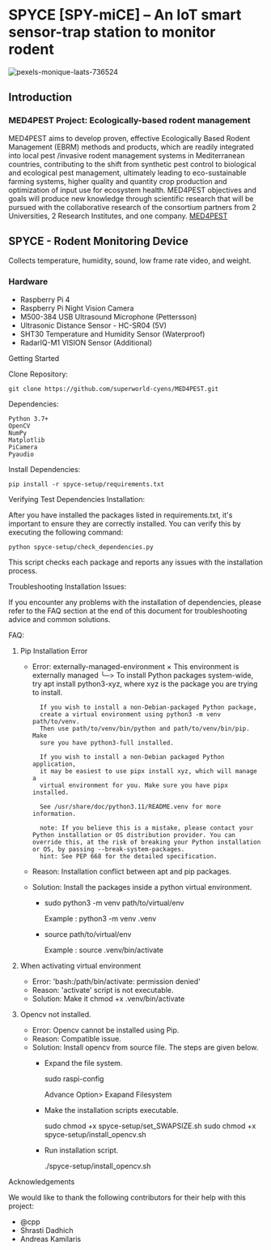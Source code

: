 # SPYCE [SPY-miCE] – An IoT smart sensor-trap station to monitor rodent 
![pexels-monique-laats-736524](https://github.com/superworld-cyens/MED4PEST/assets/37176779/b5764d20-93d1-4968-a0bd-91e48951ee55)


## Introduction

### MED4PEST Project: Ecologically-based rodent management
MED4PEST aims to develop proven, effective Ecologically Based Rodent Management (EBRM) methods and products, which are readily integrated into local pest /invasive rodent management systems in Mediterranean countries, contributing to the shift from synthetic pest control to biological and ecological pest management, ultimately leading to eco-sustainable farming systems, higher quality and quantity crop production and optimization of input use for ecosystem health. MED4PEST objectives and goals will produce new knowledge through scientific research that will be pursued with the collaborative research of the consortium partners from 2 Universities, 2 Research Institutes, and one company. <a href="https://med4pest.org/" target="_blank">MED4PEST</a>

## SPYCE - Rodent Monitoring Device
Collects temperature, humidity, sound, low frame rate video, and weight.

### Hardware
* Raspberry Pi 4
* Raspberry Pi Night Vision Camera
* M500-384 USB Ultrasound Microphone (Pettersson)
* Ultrasonic Distance Sensor - HC-SR04 (5V)
* SHT30 Temperature and Humidity Sensor (Waterproof)
* RadarIQ-M1 VISION Sensor (Additional)


Getting Started
    
Clone Repository:

    git clone https://github.com/superworld-cyens/MED4PEST.git

Dependencies:

    Python 3.7+
    OpenCV
    NumPy
    Matplotlib
    PiCamera
    Pyaudio
    

Install Dependencies:

    pip install -r spyce-setup/requirements.txt


Verifying Test Dependencies Installation:

After you have installed the packages listed in requirements.txt, it's important to ensure they are correctly installed. You can verify this by executing the following command:

    python spyce-setup/check_dependencies.py

This script checks each package and reports any issues with the installation process.

Troubleshooting Installation Issues:

If you encounter any problems with the installation of dependencies, please refer to the FAQ section at the end of this document for troubleshooting advice and common solutions.




FAQ:

1. Pip Installation Error
    * Error: externally-managed-environment
        × This environment is externally managed
        ╰─> To install Python packages system-wide, try apt install
            python3-xyz, where xyz is the package you are trying to
            install.

            If you wish to install a non-Debian-packaged Python package,
            create a virtual environment using python3 -m venv path/to/venv.
            Then use path/to/venv/bin/python and path/to/venv/bin/pip. Make
            sure you have python3-full installed.

            If you wish to install a non-Debian packaged Python application,
            it may be easiest to use pipx install xyz, which will manage a
            virtual environment for you. Make sure you have pipx installed.

            See /usr/share/doc/python3.11/README.venv for more information.

            note: If you believe this is a mistake, please contact your Python installation or OS distribution provider. You can override this, at the risk of breaking your Python installation or OS, by passing --break-system-packages.
            hint: See PEP 668 for the detailed specification.
    
    * Reason: Installation conflict between apt and pip packages.
        
    * Solution: Install the packages inside a python virtual environment.
        * sudo python3 -m venv path/to/virtual/env

            Example : python3 -m venv .venv 

        * source path/to/virtual/env

            Example : source .venv/bin/activate


2. When activating virtual environment 
    * Error: 'bash:/path/bin/activate: permission denied'
    * Reason: 'activate' script is not executable.
    * Solution: Make it chmod +x .venv/bin/activate


3. Opencv not installed. 
    * Error: Opencv cannot be installed using Pip.
    * Reason: Compatible issue.
    * Solution: Install opencv from source file. The steps are given below.
        * Expand the file system.
            
            sudo raspi-config

            Advance Option> Exapand Filesystem
        * Make the installation scripts executable.

            sudo chmod +x spyce-setup/set_SWAPSIZE.sh
            sudo chmod +x spyce-setup/install_opencv.sh
        
        * Run installation script.

            ./spyce-setup/install_opencv.sh
    


Acknowledgements

We would like to thank the following contributors for their help with this project:

  * @cpp
  * Shrasti Dadhich
  * Andreas Kamilaris
